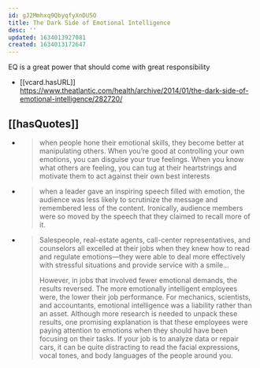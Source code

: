```yaml
---
id: gJ2Mmhxq9QbyqfyXnDU5O
title: The Dark Side of Emotional Intelligence
desc: ''
updated: 1634013927081
created: 1634013172647
---
```


EQ is a great power that should come with great responsibility


- [[vcard.hasURL]] https://www.theatlantic.com/health/archive/2014/01/the-dark-side-of-emotional-intelligence/282720/

## [[hasQuotes]]

- > when people hone their emotional skills, they become better at manipulating others. When you’re good at controlling your own emotions, you can disguise your true feelings. When you know what others are feeling, you can tug at their heartstrings and motivate them to act against their own best interests 
- > when a leader gave an inspiring speech filled with emotion, the audience was less likely to scrutinize the message and remembered less of the content. Ironically, audience members were so moved by the speech that they claimed to recall more of it.
- > Salespeople, real-estate agents, call-center representatives, and counselors all excelled at their jobs when they knew how to read and regulate emotions—they were able to deal more effectively with stressful situations and provide service with a smile...
  > 
  > However, in jobs that involved fewer emotional demands, the results reversed. The more emotionally intelligent employees were, the lower their job performance. For mechanics, scientists, and accountants, emotional intelligence was a liability rather than an asset. Although more research is needed to unpack these results, one promising explanation is that these employees were paying attention to emotions when they should have been focusing on their tasks. If your job is to analyze data or repair cars, it can be quite distracting to read the facial expressions, vocal tones, and body languages of the people around you.


